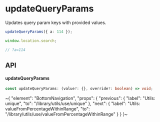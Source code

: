 
# updateQueryParams

Updates query param keys with provided values.

```ts
updateQueryParams({ a: 114 });

window.location.search;

// ?a=114
```

## API

#### updateQueryParams

```ts
const updateQueryParams: (value?: {}, override?: boolean) => void;
```


~{
  "element": "BottomNavigation",
  "props": {
    "previous": {
      "label": "Utils: unique",
      "to": "/library/utils/use/unique"
    },
    "next": {
      "label": "Utils: valueFromPercentageWithinRange",
      "to": "/library/utils/use/valueFromPercentageWithinRange"
    }
  }
}~
